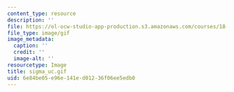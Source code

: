 ```yaml
---
content_type: resource
description: ''
file: https://ol-ocw-studio-app-production.s3.amazonaws.com/courses/18-013a-calculus-with-applications-spring-2005/6e84be05e96e141ed01236f06ee5edb0_sigma_uc.gif
file_type: image/gif
image_metadata:
  caption: ''
  credit: ''
  image-alt: ''
resourcetype: Image
title: sigma_uc.gif
uid: 6e84be05-e96e-141e-d012-36f06ee5edb0
---
```

